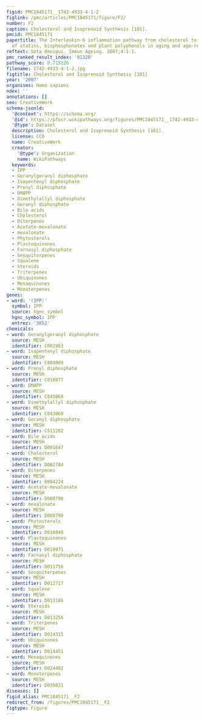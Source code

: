```yaml
---
figid: PMC1845171__1742-4933-4-1-2
figlink: /pmc/articles/PMC1845171/figure/F2/
number: F2
caption: Cholesterol and Isoprenoid Synthesis [181].
pmcid: PMC1845171
papertitle: The Interleukin-6 inflammation pathway from cholesterol to aging – Role
  of statins, bisphosphonates and plant polyphenols in aging and age-related diseases.
reftext: Sota Omoigui. Immun Ageing. 2007;4:1-1.
pmc_ranked_result_index: '81328'
pathway_score: 0.715126
filename: 1742-4933-4-1-2.jpg
figtitle: Cholesterol and Isoprenoid Synthesis [181]
year: '2007'
organisms: Homo sapiens
ndex: ''
annotations: []
seo: CreativeWork
schema-jsonld:
  '@context': https://schema.org/
  '@id': https://pfocr.wikipathways.org/figures/PMC1845171__1742-4933-4-1-2.html
  '@type': Dataset
  description: Cholesterol and Isoprenoid Synthesis [181].
  license: CC0
  name: CreativeWork
  creator:
    '@type': Organization
    name: WikiPathways
  keywords:
  - IPP
  - Geranylgeranyl diphosphate
  - Isopentenyl diphosphate
  - Prenyl diphosphate
  - DMAPP
  - Dimethylallyl diphosphate
  - Geranyl diphosphate
  - Bile acids
  - Cholesterol
  - Diterpenes
  - Acetate-mevalonate
  - mevalonate
  - Phytosterols
  - Plastoquinones
  - Farnasyl diphosphate
  - Sesquiterpenes
  - Squalene
  - Steroids
  - Triterpenes
  - Ubiquinones
  - Menaquinones
  - Monoterpenes
genes:
- word: '(IPP:'
  symbol: IPP
  source: hgnc_symbol
  hgnc_symbol: IPP
  entrez: '3652'
chemicals:
- word: Geranylgeranyl diphosphate
  source: MESH
  identifier: C002963
- word: Isopentenyl diphosphate
  source: MESH
  identifier: C004809
- word: Prenyl diphosphate
  source: MESH
  identifier: C016077
- word: DMAPP
  source: MESH
  identifier: C043060
- word: Dimethylallyl diphosphate
  source: MESH
  identifier: C043060
- word: Geranyl diphosphate
  source: MESH
  identifier: C511282
- word: Bile acids
  source: MESH
  identifier: D001647
- word: Cholesterol
  source: MESH
  identifier: D002784
- word: Diterpenes
  source: MESH
  identifier: D004224
- word: Acetate-mevalonate
  source: MESH
  identifier: D008798
- word: mevalonate
  source: MESH
  identifier: D008798
- word: Phytosterols
  source: MESH
  identifier: D010840
- word: Plastoquinones
  source: MESH
  identifier: D010971
- word: Farnasyl diphosphate
  source: MESH
  identifier: D011756
- word: Sesquiterpenes
  source: MESH
  identifier: D012717
- word: Squalene
  source: MESH
  identifier: D013185
- word: Steroids
  source: MESH
  identifier: D013256
- word: Triterpenes
  source: MESH
  identifier: D014315
- word: Ubiquinones
  source: MESH
  identifier: D014451
- word: Menaquinones
  source: MESH
  identifier: D024482
- word: Monoterpenes
  source: MESH
  identifier: D039821
diseases: []
figid_alias: PMC1845171__F2
redirect_from: /figures/PMC1845171__F2
figtype: Figure
---
```

